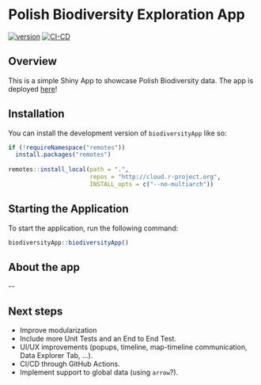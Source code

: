 
# Polish Biodiversity Exploration App

<!-- badges: start -->
[![version](https://img.shields.io/badge/version-1.0-green.svg)](https://semver.org)
[![CI-CD](https://github.com/viniciuszendron/biodiversityApp/actions/workflows/CI-CD.yaml/badge.svg)](https://github.com/viniciuszendron/biodiversityApp/actions/workflows/CI-CD.yaml)
<!-- badges: end -->

## Overview 

This is a simple Shiny App to showcase Polish Biodiversity data. The app is deployed [here](https://zendron.shinyapps.io/biodiversityapp/)!

## Installation

You can install the development version of `biodiversityApp` like so:

``` r
if (!requireNamespace("remotes"))
  install.packages("remotes")
  
remotes::install_local(path = ".", 
                       repos = "http://cloud.r-project.org",
                       INSTALL_opts = c("--no-multiarch"))
```

## Starting the Application

To start the application, run the following command:

``` r
biodiversityApp::biodiversityApp()
```

## About the app

--




## Next steps

- Improve modularization
- Include more Unit Tests and an End to End Test.
- UI/UX improvements (popups, timeline, map-timeline communication, Data Explorer Tab, ...).
- CI/CD through GitHub Actions.
- Implement support to global data (using `arrow`?).


